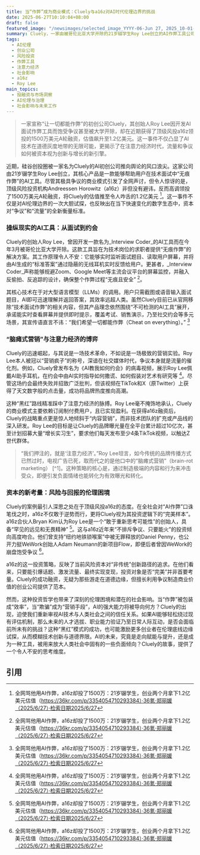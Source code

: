 ```yaml
---
title: 当“作弊”成为商业模式：Cluely与a16z对AI时代伦理边界的挑战
date: 2025-06-27T10:10:04+08:00
draft: false
featured_image: "/newsimages/selected_image_YYYY-06-Jun 27, 2025_10-01-52-917.jpg"
summary: Cluely，一家由被哥伦比亚大学开除的21岁辍学生Roy Lee创立的AI作弊工具公司，在引发巨大争议的同时，获得了a16z领投的1500万美元融资，估值达1.2亿美元。这一事件不仅揭示了AI在伦理灰色地带的扩张，也体现了顶级风投机构在注意力经济时代对“争议即流量”的新型商业逻辑的追逐，引发了对AI伦理、未来社会信任与资本导向的深刻反思。
tags: 
  - AI伦理
  - 创业公司
  - 风险投资
  - 作弊工具
  - 注意力经济
  - 社会影响
  - a16z
  - Roy Lee
main_topics: 
  - 投融资与市场洞察
  - AI伦理与治理
  - 社会影响与未来工作
---
```


> 一家宣称“让一切都能作弊”的初创公司Cluely，其创始人Roy Lee因开发AI面试作弊工具而饱受争议甚至被大学开除，却在近期获得了顶级风投a16z领投的1500万美元A轮融资，估值飙升至1.2亿美元。这一事件不仅凸显了AI技术在道德灰度地带的无限可能，更揭示了在注意力经济时代，流量和争议如何被资本视为创新与增长的新引擎。

近期，硅谷创投圈被一家名为Cluely的AI初创公司推向舆论的风口浪尖。这家公司由21岁辍学生Roy Lee创立，其核心产品是一款能够帮助用户在技术面试中“无痕作弊”的AI工具。尽管其极具争议的商业模式引发了全网声讨，但令人惊讶的是，顶级风险投资机构Andreessen Horowitz（a16z）非但没有避讳，反而高调领投了1500万美元A轮融资，将Cluely的估值推至令人咋舌的1.2亿美元 [^1]。这一事件不仅是对AI伦理边界的一次大胆试探，也反映出在当下快速变化的数字生态中，资本对“争议”和“流量”的全新衡量标准。

### 操纵现实的AI工具：从面试到约会

Cluely的创始人Roy Lee，曾因开发一款名为_Interview Coder_的AI工具而在今年3月被哥伦比亚大学开除。这款工具旨在为技术岗位的求职者提供“无痕作弊”的解决方案。其工作原理令人不安：它能够实时监听面试题目、读取用户屏幕，并将由AI生成的“标准答案”通过隐蔽的无线耳机实时反馈给用户。更甚者，_Interview Coder_声称能够规避Zoom、Google Meet等主流会议平台的屏幕监控，并融入反偷拍、反追踪的设计，确保整个作弊过程“无痕且安全” [^1]。

其核心技术在于对大型语言模型（LLMs）的调用。用户只需截图或语音输入面试题目，AI即可迅速理解并返回答案，其效率远超人类。虽然Cluely目前已从官网移除“技术面试作弊”的相关内容，但其产品理念依然围绕“不可检测的AI工具”展开，承诺能实时查看屏幕并提供即时提示，覆盖考试、销售演示，乃至社交约会等多元场景，其宣传语直言不讳：“我们希望一切都能作弊（Cheat on everything）。” [^1]

### “脑瘫式营销”与注意力经济的博弈

Cluely的迅速崛起，与其说是一场技术革命，不如说是一场极致的营销实验。Roy Lee本人被冠以“营销疯子”的称号，深谙在社交媒体时代，争议本身就是流量的催化剂。例如，Cluely曾发布名为《AI教我如何约会》的病毒视频，展示Roy Lee佩戴AI助手耳机，在约会中由AI实时指导如何撒谎、如何假装对艺术有研究等 [^1]。尽管这场约会最终失败并招致广泛批判，但该视频在TikTok和X（原Twitter）上获得了天文数字般的点击量，成功将品牌热度推向高潮。

这种“黑红”路线精准踩中了注意力经济的脉搏。Roy Lee毫不掩饰地承认，Cluely的商业模式主要依赖订阅制付费用户，且已实现盈利。在获得a16z融资后，Cluely的战略重点更是惊人地倾斜于“内容营销”，而非技术团队的扩充或产品线的深入研发。Roy Lee的目标是让Cluely的品牌曝光量在全平台累计超过10亿次，甚至计划招募大量“增长实习生”，要求他们每天发布至少4条TikTok视频，以触达Z世代群体。

<blockquote>
“我们押注的，就是‘注意力经济’。”Roy Lee坦言，如今传统的品牌传播方式已然过时，电视广告已死，取而代之的是他口中的“脑瘫式营销”（brain-rot marketing） [^1]。这种策略的核心是，通过制造极端的内容和行为来冲击受众，即便引发负面情绪也能转化为有效曝光和转化。
</blockquote>

### 资本的新考量：风险与回报的伦理困境

Cluely的案例最引人深思之处在于顶级风投a16z的态度。在全社会对“AI作弊”口诛笔伐之时，a16z不仅敢于逆势而行，更将Cluely视为其投资逻辑下的“完美样本”。a16z合伙人Bryan Kim认为Roy Lee是一个“敢于重新思考可能性”的创始人，具备“罕见的远见和无畏精神” [^1]。这与a16z近年来“不排斥争议、只要能火”的投资倾向高度吻合。他们曾支持“纽约地铁锁喉案”中被无罪释放的Daniel Penny，也公开力挺WeWork创始人Adam Neumann的新项目Flow，即便后者曾因WeWork的崩盘饱受争议 [^1]。

a16z的这一投资策略，反映了当前风险资本对“非传统”创新路径的追求。在他们看来，只要能引爆话题、激发流量、最终实现变现，投资对象是否“完美”并非首要考量。Cluely的成功融资，无疑为那些游走在道德边缘，但擅长利用争议制造商业价值的创业公司提供了范本。

然而，这种投资哲学也带来了深刻的伦理困境和潜在的社会影响。当“作弊”被包装成“效率”，当“欺骗”成为“营销手段”，AI的强大能力将被导向何方？Cluely的出现，迫使我们重新审视AI技术与人类社会之间的信任关系。如果AI能够轻松绕过现有评估机制，那么未来的人才选拔、职业能力验证乃至日常人际互动，是否会面临前所未有的挑战？这种“黑红”模式的成功，也可能激励更多创业者在伦理底线边缘试探，从而模糊技术创新与道德界限。AI的未来，究竟是走向赋能与提升，还是成为一种工具，被用来放大人类社会中固有的一些负面倾向？Cluely的故事，提供了一个令人不安的思考维度。

## 引用
[^1]: 全网骂他用AI作弊，a16z却投了1500万：21岁辍学生，创业两个月拿下1.2亿美元估值（https://36kr.com/p/3354054710293384）·36氪·郑丽媛（2025/6/27）·检索日期2025/6/27
[^2]: 全网骂他AI作弊狗，硅谷风投反手砸1.2亿！这届VC就爱疯批创业者（https://zhuanlan.zhihu.com/p/1920241200528615386）·知乎·无（2025/6/27）·检索日期2025/6/27
[^3]: Cluely, a startup that helps cheat on everything, raises $15M from a16z (https://techcrunch.com/2025/06/20/cluely-a-startup-that-helps-cheat-on-everything-raises-15m-from-a16z/)·TechCrunch·无（2025/6/20）·检索日期2025/6/27
[^4]: Cluely, the viral AI cheating startup, raised $15 million from a16z (https://www.businessinsider.com/cluely-viral-ai-cheating-startup-15-million-a16z-2025-6)·Business Insider·无（2025/6/20）·检索日期2025/6/27
